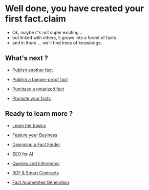 # Well done, you have created your first fact.claim

- Ok, maybe it's not super exciting ...
- but linked with others, it grows into a forest of facts
- and in there ... we'll find trees of knowledge.


## What's next ?

- [Publish another fact](/claim/)

- [Publish a tamper-proof fact](/claim/)

- [Purchase a notarized fact](/claim/)

- [Promote your facts ](/howto/feature)

## Ready to learn more ?

- [Learn the basics](/howto/begin)

- [Feature your Business ](/howto/feature)

- [Designing a Fact Finder](/howto/crawling)

- [SEO for AI](/howto/seo)

- [Queries and Inferences](/howto/sparql)

- [RDF & Smart Contracts](/usecase/web3)

- [Fact Augmented Generation](/howto/fag)

